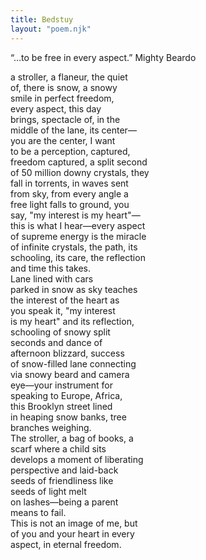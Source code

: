 ```yaml
---
title: Bedstuy
layout: "poem.njk"
---
```


“…to be free in every aspect.”  Mighty Beardo<!-- end -->

a stroller, a flaneur, the quiet      
of, there is snow, a snowy     
smile in perfect freedom,     
every aspect, this day     
brings, spectacle of, in the      
middle of the lane, its center—      
you are the center, I want  
to be a perception, captured,   
freedom captured, a split second  
of 50 million downy crystals, they  
fall in torrents, in waves sent   
from sky, from every angle a   
free light falls to ground, you   
say, "my interest is my heart"—  
this is what I hear—every aspect  
of supreme energy is the miracle  
of infinite crystals, the path, its  
schooling, its care, the reflection  
and time this takes.  
Lane lined with cars   
parked in snow as sky teaches  
the interest of the heart as  
you speak it, "my interest  
is my heart" and its reflection,   
schooling of snowy split  
seconds and dance of   
afternoon blizzard, success  
of snow-filled lane connecting  
via snowy beard and camera  
eye—your instrument for   
speaking to Europe, Africa,   
this Brooklyn street lined   
in heaping snow banks, tree  
branches weighing.  
The stroller, a bag of books, a  
scarf where a child sits   
develops a moment of liberating  
perspective and laid-back  
seeds of friendliness like   
seeds of light melt   
on lashes—being a parent  
means to fail.   
This is not an image of me, but  
of you and your heart in every  
aspect, in eternal freedom.